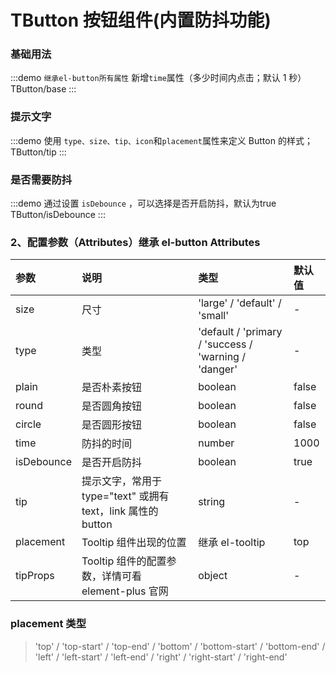 # TButton 按钮组件(内置防抖功能)

### 基础用法

:::demo `继承el-button所有属性` 新增`time`属性（多少时间内点击；默认 1 秒）
TButton/base
:::

### 提示文字

:::demo 使用 `type、size、tip、icon`和`placement`属性来定义 Button 的样式；
TButton/tip
:::

### 是否需要防抖

:::demo 通过设置  `isDebounce` ，可以选择是否开启防抖，默认为true
TButton/isDebounce
:::

### 2、配置参数（Attributes）继承 el-button Attributes

| 参数      | 说明                                                         | 类型                                                 | 默认值 |
| :-------- | :----------------------------------------------------------- | :--------------------------------------------------- | :----- |
| size      | 尺寸                                                         | 'large' / 'default' / 'small'                        | -      |
| type      | 类型                                                         | 'default / 'primary / 'success / 'warning / 'danger' | -      |
| plain     | 是否朴素按钮                                                 | boolean                                              | false  |
| round     | 是否圆角按钮                                                 | boolean                                              | false  |
| circle    | 是否圆形按钮                                                 | boolean                                              | false  |
| time      | 防抖的时间                                                   | number                                               | 1000   |
| isDebounce| 是否开启防抖                                                   | boolean                                               | true   |
| tip       | 提示文字，常用于 type="text" 或拥有 text，link 属性的 button | string                                               | -      |
| placement | Tooltip 组件出现的位置                                       | 继承 el-tooltip                                      | top    |
| tipProps  | Tooltip 组件的配置参数，详情可看 element-plus 官网           | object                                               | -      |

### placement 类型

> 'top' / 'top-start' / 'top-end' / 'bottom' / 'bottom-start' / 'bottom-end' / 'left' / 'left-start' / 'left-end' / 'right' / 'right-start' / 'right-end'
